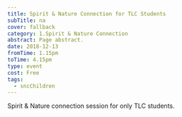 ```yaml
---
title: Spirit & Nature Connection for TLC Students
subTitle: na
cover: fallback
category: 1.Spirit & Nature Connection
abstract: Page abstract.
date: 2018-12-13
fromTime: 1.15pm
toTime: 4.15pm
type: event
cost: Free
tags:
  - sncChildren
---
```


Spirit & Nature connection session for only TLC students.

